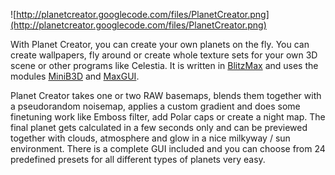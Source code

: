![http://planetcreator.googlecode.com/files/PlanetCreator.png](http://planetcreator.googlecode.com/files/PlanetCreator.png)

With Planet Creator, you can create your own planets on the fly. You can create wallpapers, fly around or create whole texture sets for your own 3D scene or other programs like Celestia. It is written in [BlitzMax](http://www.blitzbasic.com) and uses the modules [MiniB3D](http://www.blitzbasic.com/Community/topics.php?forum=119) and [MaxGUI](http://www.blitzbasic.com/Community/topics.php?forum=117).

Planet Creator takes one or two RAW basemaps, blends them together with a pseudorandom noisemap, applies a custom gradient and does some finetuning work like Emboss filter, add Polar caps or create a night map. The final planet gets calculated in a few seconds only and can be previewed together with clouds, atmosphere and glow in a nice milkyway / sun
environment. There is a complete GUI included and you can choose from 24 predefined presets for all different types of planets very easy.